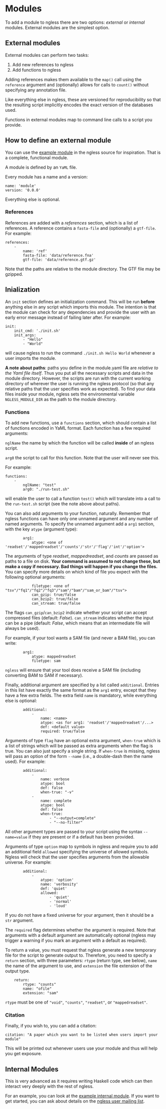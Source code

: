 # Modules

To add a module to ngless there are two options: *external* or *internal*
modules. External modules are the simplest option.

## External modules

External modules can perform two tasks:

1. Add new references to ngless
2. Add functions to ngless

Adding references makes them available to the `map()` call using the
`reference` argument and (optionally) allows for calls to `count()` without
specifying any annotation file.

Like everything else in ngless, these are versioned for reproducibility so that
the resulting script implicitly encodes the exact version of the databases used.

Functions in external modules map to command line calls to a script you
provide.

## How to define an external module

You can use the [example
module](https://github.com/luispedro/ngless/blob/master/Modules/example-cmd.ngm/0.0/module.yaml)
in the ngless source for inspiration. That is a complete, functional module.

A module is defined by an ``YaML`` file.

Every module has a name and a version:

    name: 'module'
    version: '0.0.0'

Everything else is optional.

### References

References are added with a *references* section, which is a list of
references. A reference contains a ``fasta-file`` and (optionally) a
``gtf-file``. For example:

    references:
        -
            name: 'ref'
            fasta-file: 'data/reference.fna'
            gtf-file: 'data/reference.gtf.gz'

Note that the paths are relative to the module directory. The GTF file may be
gzipped.

## Inialization

An `init` section defines an initialization command. This will be run
**before** anything else in any script which imports this module. The intention
is that the module can check for any dependencies and provide the user with an
early error message instead of failing later after. For example:

    init:
        init_cmd: './init.sh'
        init_args:
            - "Hello"
            - "World"

will cause ngless to run the command ``./init.sh Hello World`` whenever a user
imports the module.

**A note about paths**: paths you define in the module.yaml file are *relative
to the Yaml file itself*. Thus you put all the necessary scripts and data in
the module directory. However, the scripts are run with the current working
directory of wherever the user is running the ngless protocol (so that any
relative paths that the user specifies work as expected). To find your data
files inside your module, ngless sets the environmental variable
``NGLESS_MODULE_DIR`` as the path to the module directory.


### Functions

To add new functions, use a `functions` section, which should contain a list of
functions encoded in YaML format. Each function has a few required arguments:

``nglName``
    the name by which the function will be called **inside** of an ngless
    script.

``arg0``
    the script to call for this function. Note that the user will never see
    this.


For example:

    functions:
        -
            nglName: "test"
            arg0: "./run-test.sh"

will enable the user to call a function ``test()`` which will translate into a
call to the ``run-test.sh`` script (see the note above about paths).

You can also add arguments to your function, naturally. Remember that ngless
functions can have only one unnamed argument and any number of named arguments.
To specify the unnamed argument add a ``arg1`` section, with the key ``atype``
(argument type):

            arg1:
                atype: <one of 'readset'/'mappedreadset'/'counts'/'str'/'flag'/'int'/'option'>

The arguments of type *readset*, *mappedreadset*, and *counts* are passed as
paths to a file on disk. **Your command is assumed to not change these, but
make a copy if necessary. Bad things will happen if you change the files.**
You can specify more details on which kind of file you expect with the
following optional arguments:

                filetype: <one of "tsv"/"fq1"/"fq2"/"fq3"/"sam"/"bam"/"sam_or_bam"/"tsv">
                can_gzip: true/false
                can_bzip2: true/false
                can_stream: true/false

The flags ``can_gzip``/``can_bzip2`` indicate whether your script can accept
compressed files (default: *False*). ``can_stream`` indicates whether the input
can be a pipe (default: *False*, which means that an intermediate file will
always be used).

For example, if your tool wants a SAM file (and never a BAM file), you can write:

            arg1:
                atype: mappedreadset
                filetype: sam

``ngless`` will ensure that your tool does receive a SAM file (including
converting BAM to SAM if necessary).

Finally, additional argument are specified by a list called ``additional``.
Entries in this list have exactly the same format as the ``arg1`` entry, except
that they have a few extra fields. The extra field ``name`` is mandatory, while
everything else is optional:

            additional:
                -
                    name: <name>
                    atype: <as for arg1: 'readset'/'mappedreadset'/...>
                    def: <default value>
                    required: true/false

Arguments of type ``flag`` have an optional extra argument, ``when-true`` which
is a list of strings which will be passed as extra arguments when the flag is
true. You can also just specify a single string. If ``when-true`` is missing,
ngless will pass an option of the form ``--name`` (i.e., a double-dash then the
name used). For example:

            additional:
                -
                    name: verbose
                    atype: bool
                    def: false
                    when-true: "-v"
                -
                    name: complete
                    atype: bool
                    def: false
                    when-true:
                        - "--output=complete"
                        - "--no-filter"


All other argument types are passed to your script using the syntax
``--name=value`` if they are present or if a default has been provided.

Arguments of type ``option`` map to symbols in ngless and require you to add an
additional field ``allowed`` specifying the universe of allowed symbols. Ngless
will check that the user specifies arguments from the allowable universe. For
example:

            additional:
                -
                    atype: 'option'
                    name: 'verbosity'
                    def: 'quiet'
                    allowed:
                        - 'quiet'
                        - 'normal'
                        - 'loud'

If you do not have a fixed universe for your argument, then it should be a
``str`` argument.

The ``required`` flag determines whether the argument is required. Note that
arguments with a default argument are automatically optional (ngless may
trigger a warning if you mark an argument with a default as required).

To return a value, you must request that ngless generate a new temporary file
for the script to generate output to. Therefore, you need to specify a
``return`` section, with three parameters: ``rtype`` (return type, see below),
``name`` the name of the argument to use, and ``extension`` the file extension
of the output type.

        return:
            rtype: "counts"
            name: "ofile"
            extension: "sam"

``rtype`` must be one of ``"void"``, ``"counts"``, ``"readset"``, or
``"mappedreadset"``.

### Citation

Finally, if you wish to, you can add a citation:

    citation: "A paper which you want to be listed when users import your module"

This will be printed out whenever users use your module and thus will help you
get exposure.

## Internal Modules

This is very advanced as it requires writing Haskell code which can then
interact very deeply with the rest of ngless.

For an example, you can look at the [example internal
module](https://github.com/luispedro/ngless/blob/master/NGLess/StandardModules/Example.hs).
If you want to get started, you can ask about details on the [ngless user
mailing list](https://groups.google.com/forum/#!forum/ngless).


